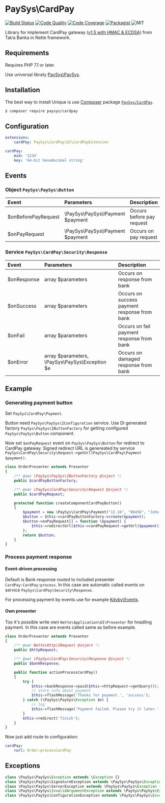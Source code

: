 # PaySys\CardPay

[![Build Status](https://travis-ci.org/PaySys/CardPay.svg?branch=master)](https://travis-ci.org/PaySys/CardPay)
[![Code Quality](https://scrutinizer-ci.com/g/PaySys/CardPay/badges/quality-score.png?b=master)](https://scrutinizer-ci.com/g/PaySys/CardPay/)
[![Code Coverage](https://scrutinizer-ci.com/g/PaySys/CardPay/badges/coverage.png?b=master)](https://scrutinizer-ci.com/g/PaySys/CardPay/)
[![Packagist](https://img.shields.io/packagist/v/PaySys/cardpay.svg)](https://packagist.org/packages/PaySys/CardPay)
![MIT](https://img.shields.io/badge/license-MIT-blue.svg)

Library for implement CardPay gateway ([v1.5 with HMAC & ECDSA](http://www.tatrabanka.sk/cardpay/CardPay_technicka_prirucka_HMAC.pdf)) from Tatra Banka in Nette framework.

## Requirements

Requires PHP 7.1 or later.

Use universal libraty [PaySys\PaySys](https://github.com/PaySys/PaySys).

## Installation

The best way to install Unique is use [Composer](http://getcomposer.org) package [`PaySys/CardPay`](https://packagist.org/packages/PaySys/CardPay).

```bash
$ composer require paysys/cardpay
```

## Configuration

```yaml
extensions:
	cardPay: PaySys\CardPay\DI\CardPayExtension

cardPay:
	mid: '1234'
	key: '64-bit hexadecimal string'
```

## Events

### Object ```PaySys\PaySys\Button```

| Event               | Parameters                       | Description               |
| :------------------ | :------------------------------- | :------------------------ |
| $onBeforePayRequest | \PaySys\PaySys\IPayment $payment | Occurs before pay request |
| $onPayRequest       | \PaySys\PaySys\IPayment $payment | Occurs on pay request     |

### Service ```PaySys\CardPay\Security\Response```

| Event       | Parameters                                     | Description                                  |
| :---------- | :--------------------------------------------- | :------------------------------------------- |
| $onResponse | array $parameters                              | Occurs on response from bank                 |
| $onSuccess  | array $parameters                              | Occurs on success payment response from bank |
| $onFail     | array $parameters                              | Occurs on fail payment response from bank    |
| $onError    | array $parameters, \PaySys\PaySys\Exception $e | Occurs on damaged response from bank         |

## Example

### Generating payment button

Set ```PaySys\CardPay\Payment```.

Button need ```PaySys\PaySys\IConfiguration``` service. Use DI generated factory ```PaySys\PaySys\IButtonFactory``` for getting configured ```PaySys\PaySys\Button``` component.

Now set ```$onPayRequest``` event on ```PaySys\PaySys\Button``` for redirect to CardPay gateway. Signed redirect URL is genereated by service ```PaySys\CardPay\Security\Request->getUrl(PaySys\CardPay\Payment $payment)```.

```php
class OrderPresenter extends Presenter
{
	/** @var \PaySys\PaySys\IButtonFactory @inject */
	public $cardPayButtonFactory;

	/** @var \PaySys\CardPay\Security\Request @inject */
	public $cardPayRequest;

	protected function createComponentCardPayButton()
	{
		$payment = new \PaySys\CardPay\Payment("12.34", "00456", "John Doe");
		$button = $this->cardPayButtonFactory->create($payment);
		$button->onPayRequest[] = function ($payment) {
			$this->redirectUrl($this->cardPayRequest->getUrl($payment));
		};
		return $button;
	}
}

```

### Process payment response

#### Event-driven processing

Default is Bank response routed to included presenter ```CardPay:CardPay:process```. In this case are automatic called events on service ```PaySys\CardPay\Security\Response```.

For processing payment by events use for example [Kdyby\Events](https://github.com/Kdyby/Events).

#### Own presenter

Too it's possible write own ```Nette\Application\UI\Presenter``` for hnadling payment. In this case are events called same as before example.

```php
class OrderPresenter extends Presenter
{
	/** @var Nette\Http\IRequest @inject */
	public $httpRequest;

	/** @var \PaySys\CardPay\Security\Response @inject */
	public $bankResponse;

	public function actionProcessCardPay()
	{
		try {
			$this->bankResponse->paid($this->httpRequest->getQuery());
			// store info about payment
			$this->flashMessage('Thanks for payment.', 'success');
		} catch (\PaySys\PaySys\Exception $e) {
			// log
			$this->flashMessage('Payment failed. Please try it later.', 'danger');
		}
		$this->redirect('finish');
	}
}
```

Now just add route to configuration:

```yaml
cardPay:
	rurl: Order:processCardPay
```

## Exceptions

```php
class \PaySys\PaySys\Exception extends \Exception {}
class \PaySys\PaySys\SignatureException extends \PaySys\PaySys\Exception {}
class \PaySys\PaySys\ServerException extends \PaySys\PaySys\Exception {}
class \PaySys\PaySys\InvalidArgumentException extends \PaySys\PaySys\Exception {}
class \PaySys\PaySys\ConfigurationException extends \PaySys\PaySys\Exception {}
```
